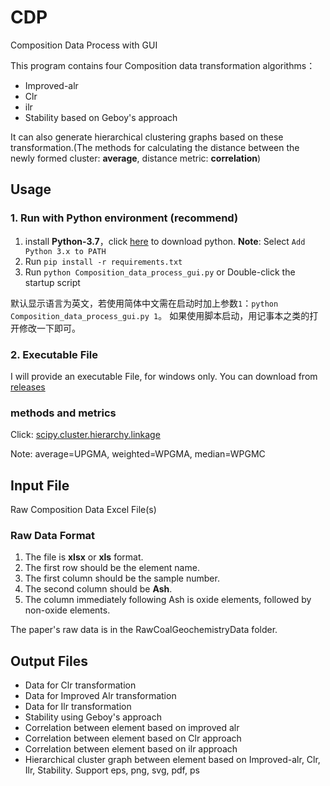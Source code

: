 # CDP

Composition Data Process with GUI

This program contains four Composition data transformation algorithms：

- Improved-alr
- Clr
- ilr
- Stability based on Geboy's approach

It can also generate hierarchical clustering graphs based on these transformation.(The methods for calculating the distance between the
    newly formed cluster: **average**, distance metric: **correlation**)

## Usage

### 1. Run with Python environment (recommend)

1. install **Python-3.7**，click [here](https://www.python.org/downloads/) to download python. **Note**: Select `Add Python 3.x to PATH`
2. Run `pip install -r requirements.txt`
3. Run `python Composition_data_process_gui.py` or Double-click the startup script

默认显示语言为英文，若使用简体中文需在启动时加上参数`1`：`python Composition_data_process_gui.py 1`。 如果使用脚本启动，用记事本之类的打开修改一下即可。

### 2. Executable File

I will provide an executable File, for windows only. You can download from [releases](https://github.com/XuCpeng/CDP/releases)

### methods and metrics

Click: [scipy.cluster.hierarchy.linkage](https://docs.scipy.org/doc/scipy/reference/generated/scipy.cluster.hierarchy.linkage.html)

Note: average=UPGMA, weighted=WPGMA, median=WPGMC

## Input File

Raw Composition Data Excel File(s)

### Raw Data Format

1. The file is **xlsx** or **xls** format.
2. The first row should be the element name.
3. The first column should be the sample number.
4. The second column should be **Ash**.
5. The column immediately following Ash is oxide elements, followed by non-oxide elements.

The paper's raw data is in the RawCoalGeochemistryData folder.

## Output Files

- Data for Clr transformation
- Data for Improved Alr transformation
- Data for Ilr transformation
- Stability using Geboy's approach
- Correlation between element based on improved alr
- Correlation between element based on Clr approach
- Correlation between element based on ilr approach
- Hierarchical cluster graph between element based on Improved-alr, Clr, Ilr, Stability. Support eps, png, svg, pdf, ps
